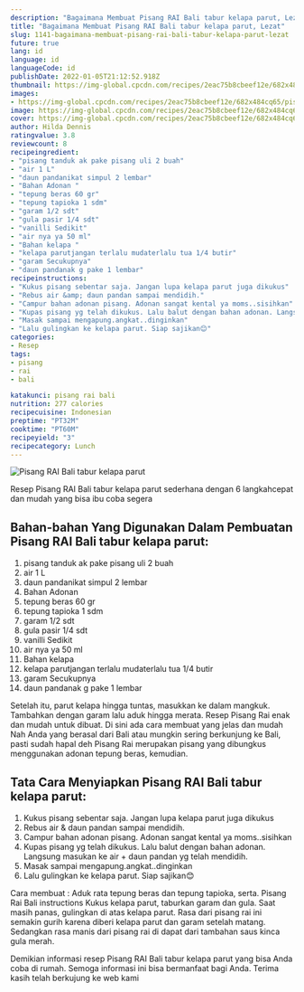 ```yaml
---
description: "Bagaimana Membuat Pisang RAI Bali tabur kelapa parut, Lezat"
title: "Bagaimana Membuat Pisang RAI Bali tabur kelapa parut, Lezat"
slug: 1141-bagaimana-membuat-pisang-rai-bali-tabur-kelapa-parut-lezat
future: true
lang: id
language: id
languageCode: id
publishDate: 2022-01-05T21:12:52.918Z 
thumbnail: https://img-global.cpcdn.com/recipes/2eac75b8cbeef12e/682x484cq65/pisang-rai-bali-tabur-kelapa-parut-foto-resep-utama.png
images:
- https://img-global.cpcdn.com/recipes/2eac75b8cbeef12e/682x484cq65/pisang-rai-bali-tabur-kelapa-parut-foto-resep-utama.png
image: https://img-global.cpcdn.com/recipes/2eac75b8cbeef12e/682x484cq65/pisang-rai-bali-tabur-kelapa-parut-foto-resep-utama.png
cover: https://img-global.cpcdn.com/recipes/2eac75b8cbeef12e/682x484cq65/pisang-rai-bali-tabur-kelapa-parut-foto-resep-utama.png
author: Hilda Dennis
ratingvalue: 3.8
reviewcount: 8
recipeingredient:
- "pisang tanduk ak pake pisang uli 2 buah"
- "air 1 L"
- "daun pandanikat simpul 2 lembar"
- "Bahan Adonan "
- "tepung beras 60 gr"
- "tepung tapioka 1 sdm"
- "garam 1/2 sdt"
- "gula pasir 1/4 sdt"
- "vanilli Sedikit"
- "air nya ya 50 ml"
- "Bahan kelapa "
- "kelapa parutjangan terlalu mudaterlalu tua 1/4 butir"
- "garam Secukupnya"
- "daun pandanak g pake 1 lembar"
recipeinstructions:
- "Kukus pisang sebentar saja. Jangan lupa kelapa parut juga dikukus"
- "Rebus air &amp; daun pandan sampai mendidih."
- "Campur bahan adonan pisang. Adonan sangat kental ya moms..sisihkan"
- "Kupas pisang yg telah dikukus. Lalu balut dengan bahan adonan. Langsung masukan ke air + daun pandan yg telah mendidih."
- "Masak sampai mengapung.angkat..dinginkan"
- "Lalu gulingkan ke kelapa parut. Siap sajikan😊"
categories:
- Resep
tags:
- pisang
- rai
- bali

katakunci: pisang rai bali 
nutrition: 277 calories
recipecuisine: Indonesian
preptime: "PT32M"
cooktime: "PT60M"
recipeyield: "3"
recipecategory: Lunch
---
```



![Pisang RAI Bali tabur kelapa parut](https://img-global.cpcdn.com/recipes/2eac75b8cbeef12e/682x484cq65/pisang-rai-bali-tabur-kelapa-parut-foto-resep-utama.png)

Resep Pisang RAI Bali tabur kelapa parut  sederhana dengan 6 langkahcepat dan mudah yang bisa ibu coba segera

<!--inarticleads1-->

## Bahan-bahan Yang Digunakan Dalam Pembuatan Pisang RAI Bali tabur kelapa parut:

1. pisang tanduk ak pake pisang uli 2 buah
1. air 1 L
1. daun pandanikat simpul 2 lembar
1. Bahan Adonan 
1. tepung beras 60 gr
1. tepung tapioka 1 sdm
1. garam 1/2 sdt
1. gula pasir 1/4 sdt
1. vanilli Sedikit
1. air nya ya 50 ml
1. Bahan kelapa 
1. kelapa parutjangan terlalu mudaterlalu tua 1/4 butir
1. garam Secukupnya
1. daun pandanak g pake 1 lembar

Setelah itu, parut kelapa hingga tuntas, masukkan ke dalam mangkuk. Tambahkan dengan garam lalu aduk hingga merata. Resep Pisang Rai enak dan mudah untuk dibuat. Di sini ada cara membuat yang jelas dan mudah Nah Anda yang berasal dari Bali atau mungkin sering berkunjung ke Bali, pasti sudah hapal deh Pisang Rai merupakan pisang yang dibungkus menggunakan adonan tepung beras, kemudian. 

<!--inarticleads2-->

## Tata Cara Menyiapkan Pisang RAI Bali tabur kelapa parut:

1. Kukus pisang sebentar saja. Jangan lupa kelapa parut juga dikukus
1. Rebus air &amp; daun pandan sampai mendidih.
1. Campur bahan adonan pisang. Adonan sangat kental ya moms..sisihkan
1. Kupas pisang yg telah dikukus. Lalu balut dengan bahan adonan. Langsung masukan ke air + daun pandan yg telah mendidih.
1. Masak sampai mengapung.angkat..dinginkan
1. Lalu gulingkan ke kelapa parut. Siap sajikan😊


Cara membuat : Aduk rata tepung beras dan tepung tapioka, serta. Pisang Rai Bali instructions Kukus kelapa parut, taburkan garam dan gula. Saat masih panas, gulingkan di atas kelapa parut. Rasa dari pisang rai ini semakin gurih karena diberi kelapa parut dan garam setelah matang. Sedangkan rasa manis dari pisang rai di dapat dari tambahan saus kinca gula merah. 

Demikian informasi  resep Pisang RAI Bali tabur kelapa parut   yang bisa Anda coba di rumah. Semoga informasi ini bisa bermanfaat bagi Anda. Terima kasih telah berkujung ke web kami
